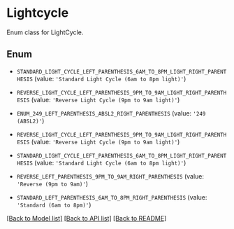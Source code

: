 # Lightcycle

Enum class for LightCycle.

## Enum

* `STANDARD_LIGHT_CYCLE_LEFT_PARENTHESIS_6AM_TO_8PM_LIGHT_RIGHT_PARENTHESIS` (value: `'Standard Light Cycle (6am to 8pm light)'`)

* `REVERSE_LIGHT_CYCLE_LEFT_PARENTHESIS_9PM_TO_9AM_LIGHT_RIGHT_PARENTHESIS` (value: `'Reverse Light Cycle (9pm to 9am light)'`)

* `ENUM_249_LEFT_PARENTHESIS_ABSL2_RIGHT_PARENTHESIS` (value: `'249 (ABSL2)'`)

* `REVERSE_LIGHT_CYCLE_LEFT_PARENTHESIS_9PM_TO_9AM_LIGHT_RIGHT_PARENTHESIS` (value: `'Reverse Light Cycle (9pm to 9am light)'`)

* `STANDARD_LIGHT_CYCLE_LEFT_PARENTHESIS_6AM_TO_8PM_LIGHT_RIGHT_PARENTHESIS` (value: `'Standard Light Cycle (6am to 8pm light)'`)

* `REVERSE_LEFT_PARENTHESIS_9PM_TO_9AM_RIGHT_PARENTHESIS` (value: `'Reverse (9pm to 9am)'`)

* `STANDARD_LEFT_PARENTHESIS_6AM_TO_8PM_RIGHT_PARENTHESIS` (value: `'Standard (6am to 8pm)'`)

[[Back to Model list]](../README.md#documentation-for-models) [[Back to API list]](../README.md#documentation-for-api-endpoints) [[Back to README]](../README.md)


